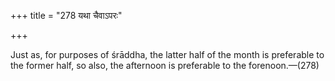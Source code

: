 +++
title = "278 यथा चैवाऽपरः"

+++

Just as, for purposes of śrāddha, the latter half of the month is preferable to the former half, so also, the afternoon is preferable to the forenoon.—(278)